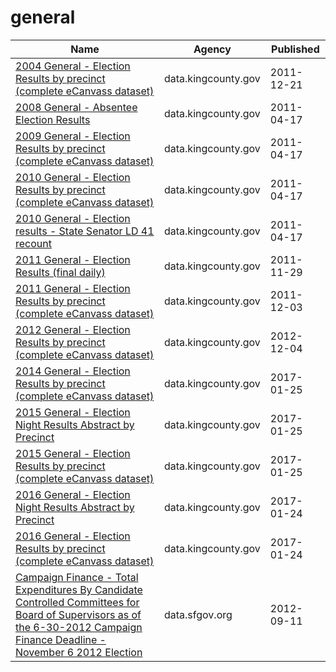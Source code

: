 # general

Name | Agency | Published
---- | ---- | ---------
[2004 General - Election Results by precinct (complete eCanvass dataset)](../socrata/y923-fti2.md) | data.kingcounty.gov | 2011-12-21
[2008 General - Absentee Election Results](../socrata/r4pa-sjau.md) | data.kingcounty.gov | 2011-04-17
[2009 General - Election Results by precinct (complete eCanvass dataset)](../socrata/c34s-iuef.md) | data.kingcounty.gov | 2011-04-17
[2010 General - Election Results by precinct (complete eCanvass dataset)](../socrata/jet5-cigp.md) | data.kingcounty.gov | 2011-04-17
[2010 General - Election results - State Senator LD 41 recount](../socrata/a29e-gcic.md) | data.kingcounty.gov | 2011-04-17
[2011 General - Election Results (final daily)](../socrata/z3tv-8syp.md) | data.kingcounty.gov | 2011-11-29
[2011 General - Election Results by precinct (complete eCanvass dataset)](../socrata/hgu2-qaye.md) | data.kingcounty.gov | 2011-12-03
[2012 General - Election Results by precinct (complete eCanvass dataset)](../socrata/u6ig-5qm8.md) | data.kingcounty.gov | 2012-12-04
[2014 General - Election Results by precinct (complete eCanvass dataset)](../socrata/44iw-f49v.md) | data.kingcounty.gov | 2017-01-25
[2015 General - Election Night Results Abstract by Precinct](../socrata/t6de-irju.md) | data.kingcounty.gov | 2017-01-25
[2015 General - Election Results by precinct (complete eCanvass dataset)](../socrata/kncv-f6kh.md) | data.kingcounty.gov | 2017-01-25
[2016 General - Election Night Results Abstract by Precinct](../socrata/gt6w-efj2.md) | data.kingcounty.gov | 2017-01-24
[2016 General - Election Results by precinct (complete eCanvass dataset)](../socrata/b27z-cdmk.md) | data.kingcounty.gov | 2017-01-24
[Campaign Finance - Total Expenditures By Candidate Controlled Committees for Board of Supervisors as of the 6-30-2012 Campaign Finance Deadline - November 6 2012 Election](../socrata/8fqb-pfp6.md) | data.sfgov.org | 2012-09-11

